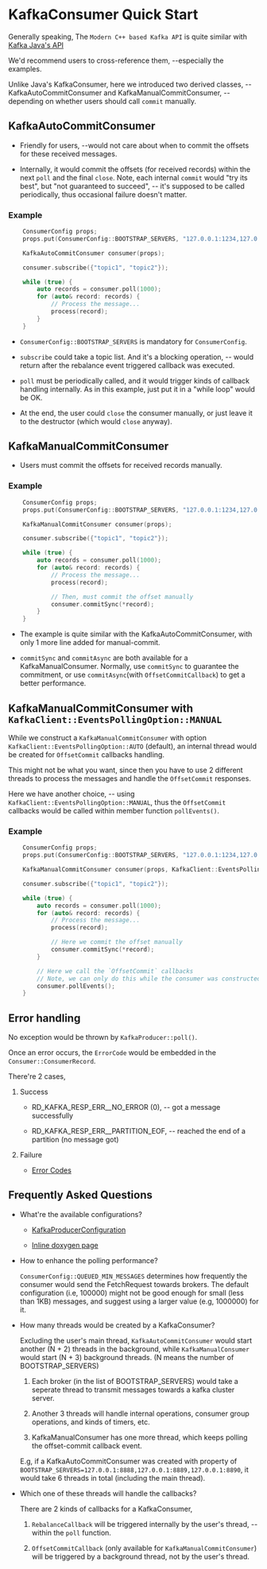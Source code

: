 # KafkaConsumer Quick Start

Generally speaking, The `Modern C++ based Kafka API` is quite similar with [Kafka Java's API](https://kafka.apache.org/22/javadoc/org/apache/kafka/clients/consumer/KafkaConsumer.html)

We'd recommend users to cross-reference them, --especially the examples.

Unlike Java's KafkaConsumer, here we introduced two derived classes, --KafkaAutoCommitConsumer and KafkaManualCommitConsumer, --depending on whether users should call `commit` manually.

## KafkaAutoCommitConsumer

* Friendly for users, --would not care about when to commit the offsets for these received messages.

* Internally, it would commit the offsets (for received records) within the next `poll` and the final `close`.
Note, each internal `commit` would "try its best", but "not guaranteed to succeed", -- it's supposed to be called periodically, thus occasional failure doesn't matter.

### Example
```cpp
    ConsumerConfig props;
    props.put(ConsumerConfig::BOOTSTRAP_SERVERS, "127.0.0.1:1234,127.0.0.1:2345");

    KafkaAutoCommitConsumer consumer(props);

    consumer.subscribe({"topic1", "topic2"});

    while (true) {
        auto records = consumer.poll(1000);
        for (auto& record: records) {
            // Process the message...
            process(record);
        }
    }
```

* `ConsumerConfig::BOOTSTRAP_SERVERS` is mandatory for `ConsumerConfig`.

* `subscribe` could take a topic list. And it's a blocking operation, -- would return after the rebalance event triggered callback was executed.

* `poll` must be periodically called, and it would trigger kinds of callback handling internally. As in this example, just put it in a "while loop" would be OK.

* At the end, the user could `close` the consumer manually, or just leave it to the destructor (which would `close` anyway).

## KafkaManualCommitConsumer

* Users must commit the offsets for received records manually.

### Example
```cpp
    ConsumerConfig props;
    props.put(ConsumerConfig::BOOTSTRAP_SERVERS, "127.0.0.1:1234,127.0.0.1:2345");

    KafkaManualCommitConsumer consumer(props);

    consumer.subscribe({"topic1", "topic2"});

    while (true) {
        auto records = consumer.poll(1000);
        for (auto& record: records) {
            // Process the message...
            process(record);

            // Then, must commit the offset manually
            consumer.commitSync(*record);
        }
    }
```

* The example is quite similar with the KafkaAutoCommitConsumer, with only 1 more line added for manual-commit.

* `commitSync` and `commitAsync` are both available for a KafkaManualConsumer. Normally, use `commitSync` to guarantee the commitment, or use `commitAsync`(with `OffsetCommitCallback`) to get a better performance.

## KafkaManualCommitConsumer with `KafkaClient::EventsPollingOption::MANUAL`

While we construct a `KafkaManualCommitConsumer` with option `KafkaClient::EventsPollingOption::AUTO` (default), an internal thread would be created for `OffsetCommit` callbacks handling.

This might not be what you want, since then you have to use 2 different threads to process the messages and handle the `OffsetCommit` responses.

Here we have another choice, -- using `KafkaClient::EventsPollingOption::MANUAL`, thus the `OffsetCommit` callbacks would be called within member function `pollEvents()`.

### Example
```cpp
    ConsumerConfig props;
    props.put(ConsumerConfig::BOOTSTRAP_SERVERS, "127.0.0.1:1234,127.0.0.1:2345");

    KafkaManualCommitConsumer consumer(props, KafkaClient::EventsPollingOption::MANUAL);

    consumer.subscribe({"topic1", "topic2"});

    while (true) {
        auto records = consumer.poll(1000);
        for (auto& record: records) {
            // Process the message...
            process(record);

            // Here we commit the offset manually
            consumer.commitSync(*record);
        }

        // Here we call the `OffsetCommit` callbacks
        // Note, we can only do this while the consumer was constructed with `EventsPollingOption::MANUAL`.
        consumer.pollEvents();
    }
```

## Error handling

No exception would be thrown by `KafkaProducer::poll()`.

Once an error occurs, the `ErrorCode` would be embedded in the `Consumer::ConsumerRecord`.

There're 2 cases,

1. Success

    - RD_KAFKA_RESP_ERR__NO_ERROR (0),    -- got a message successfully

    - RD_KAFKA_RESP_ERR__PARTITION_EOF,   -- reached the end of a partition (no message got)

2. Failure

    - [Error Codes](https://cwiki.apache.org/confluence/display/KAFKA/A+Guide+To+The+Kafka+Protocol#AGuideToTheKafkaProtocol-ErrorCodes)

## Frequently Asked Questions

* What're the available configurations?

    - [KafkaProducerConfiguration](KafkaClientConfiguration.md#kafkaconsumer-configuration)

    - [Inline doxygen page](../doxygen/classKAFKA__CPP__APIS__NAMESPACE_1_1ConsumerConfig.html)

* How to enhance the polling performance?

    `ConsumerConfig::QUEUED_MIN_MESSAGES` determines how frequently the consumer would send the FetchRequest towards brokers.
    The default configuration (i.e, 100000) might not be good enough for small (less than 1KB) messages, and suggest using a larger value (e.g, 1000000) for it.

* How many threads would be created by a KafkaConsumer?

    Excluding the user's main thread, `KafkaAutoCommitConsumer` would start another (N + 2) threads in the background, while `KafkaManualConsumer` would start (N + 3) background threads. (N means the number of BOOTSTRAP_SERVERS)

    1. Each broker (in the list of BOOTSTRAP_SERVERS) would take a seperate thread to transmit messages towards a kafka cluster server.

    2. Another 3 threads will handle internal operations, consumer group operations, and kinds of timers, etc.

    3. KafkaManualConsumer has one more thread, which keeps polling the offset-commit callback event.

    E.g, if a KafkaAutoCommitConsumer was created with property of `BOOTSTRAP_SERVERS=127.0.0.1:8888,127.0.0.1:8889,127.0.0.1:8890`, it would take 6 threads in total (including the main thread).

* Which one of these threads will handle the callbacks?

    There are 2 kinds of callbacks for a KafkaConsumer,

    1. `RebalanceCallback` will be triggered internally by the user's thread, -- within the `poll` function.

    2. `OffsetCommitCallback` (only available for `KafkaManualCommitConsumer`) will be triggered by a background thread, not by the user's thread.

